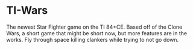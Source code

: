 # TI-Wars
The newest Star Fighter game on the TI 84+CE. Based off of the Clone Wars, a short game that might be short now, but more features are in the works. Fly through space killing clankers while trying to not go down. 
